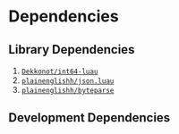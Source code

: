 # Dependencies

## Library Dependencies

1. [`Dekkonot/int64-luau`](https://github.com/Dekkonot/int64-luau)
1. [`plainenglishh/json.luau`](https://github.com/plainenglishh/json.luau)
1. [`plainenglishh/byteparse`](https://github.com/plainenglishh/byteparse)

## Development Dependencies
